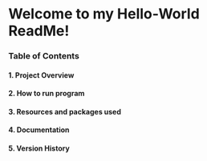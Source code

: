 # Welcome to my Hello-World ReadMe!
### Table of Contents
#### 1. Project Overview
#### 2. How to run program
#### 3. Resources and packages used
#### 4. Documentation
#### 5. Version History
